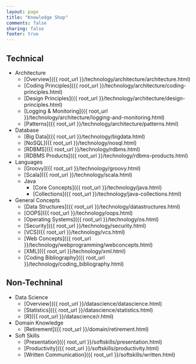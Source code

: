 ```yaml
---
layout: page
title: "Knowledge Shop"
comments: false
sharing: false
footer: true
---
```


## Technical
  * Architecture
    * [Overview]({{ root_url }}/technology/architecture/architecture.html)
    * [Coding Principles]({{ root_url }}/technology/architecture/coding-principles.html)
    * [Design Principles]({{ root_url }}/technology/architecture/design-principles.html)
    * [Logging & Monitoring]({{ root_url }}/technology/architecture/logging-and-monitoring.html)
    * [Patterns]({{ root_url }}/technology/architecture/patterns.html)
  * Database
    * [Big Data]({{ root_url }}/technology/bigdata.html)
    * [NoSQL]({{ root_url }}/technology/nosql.html)
    * [RDBMS]({{ root_url }}/technology/rdbms.html)
    * [RDBMS Products]({{ root_url }}/technology/rdbms-products.html)
  * Languages
    * [Groovy]({{ root_url }}/technology/groovy.html)
    * [Scala]({{ root_url }}/technology/scala.html)
    * Java
      * [Core Concepts]({{ root_url }}/technology/java.html)
      * [Collections]({{ root_url }}/technology/java-collections.html)
  * General Concepts
    * [Data Structures]({{ root_url }}/technology/datastructures.html)
    * [OOPS]({{ root_url }}/technology/oops.html)
    * [Operating Systems]({{ root_url }}/technology/os.html)
    * [Security]({{ root_url }}/technology/security.html)
    * [VCS]({{ root_url }}/technology/vcs.html)
    * [Web Concepts]({{ root_url }}/technology/webprogramming/webconcepts.html)
    * [XML]({{ root_url }}/technology/xml.html)
    * [Coding Bibliography]({{ root_url }}/technology/coding_bibliography.html)

## Non-Techninal
  * Data Science
    * [Overview]({{ root_url }}/datascience/datascience.html)
    * [Statistics]({{ root_url }}/datascience/statistics.html)
    * [R]({{ root_url }}/datascience/r.html)
  * Domain Knowledge
    * [Retirement]({{ root_url }}/domain/retirement.html)
  * Soft Skills
    * [Presentation]({{ root_url }}/softskills/presentation.html)
    * [Productivity]({{ root_url }}/softskills/productivity.html)
    * [Written Communication]({{ root_url }}/softskills/written.html)

